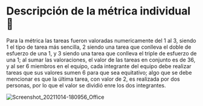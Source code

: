 # Descripción de la métrica individual 📝
Para la métrica las tareas fueron valoradas numericamente del 1 al 3, siendo 1 el tipo de tarea más sencilla, 2 siendo una tarea que conlleva el doble de esfuerzo de una 1, y 3 siendo una tarea que conlleva el triple de esfuerzo de una 1; al sumar las valoraciones, el valor de las tareas en conjunto es de 36, y al ser 6 miembros en el equipo, cada integrante del equipo debe realizar tareas que sus valores sumen 6 para que sea equitativo; algo que se debe mencionar es que la última tarea, con valor de 2, es realizada por dos personas, por lo que el valor se dividió enre los dos integrantes.


![Screenshot_20211014-180956_Office](https://user-images.githubusercontent.com/92338579/137407622-386a44a0-028e-4146-bce9-c8d86d4dd9a2.jpg)
